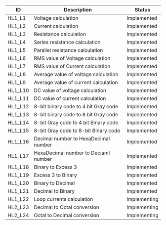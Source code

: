 ID |  Description                 | Status  |  
-------|------------------------|------|
HL1_L1 | Voltage calculation        |Implemented   |
HL1_L2 | Current calculation        |Implemented   |
HL1_L3 | Resistance calculation     |Implemented   |
HL1_L4 | Series resistance calculation|Implemented |
HL1_L5 | Parallel resistance calculation|Implemented|
HL1_L6 | RMS value of Voltage calculation        |Implemented   |
HL1_L7 | RMS value of Current calculation        |Implemented   |
HL1_L8 | Average value of voltage calculation     |Implemented   |
HL1_L9 | Average value of current calculation|Implemented |
HL1_L10 | DC value of voltage calculation|Implemented|
HL1_L11 | DC value of current calculation | Implemented|
 HL1_L12           | 8-bit binary code to 4 bit Gray code   | Implemented|
   HL1_L13           | 8-bit binary code to 8 bit Gray code   | Implemented|
   HL1_L14           | 8-bit Gray code to 4 bit Binary code   | Implemented|
   HL1_L15           | 8-bit Gray code to 8-bit Binary code   | Implemented|
   HL1_L16           | Decimal number to HexaDecimal number   | Implemented|
   HL1_L17           | HexaDecimal number to Deciaml number   | Implemented|
   HL1_L18 | Binary to Excess 3       |Implemented   |
HL1_L19 | Excess 3 to Binary       |Implemented   |
HL1_L20 | Binary to Decimal   |Implemented   |
HL1_L21 | Decimal to Binary|Implemented |
HL1_L22 | Loop currents calculation        | Implementing |
HL2_L23 | Decimal to Octal conversion       | Implementing |
HL2_L24 | Octal to Decimal conversion        | Implementing |



